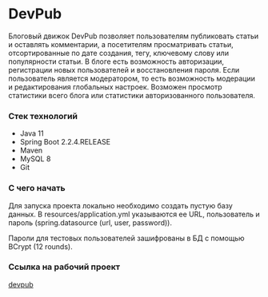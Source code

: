 # DevPub
Блоговый движок DevPub позволяет пользователям публиковать статьи и оставлять комментарии, а посетителям просматривать статьи, отсортированные по дате создания, тегу, ключевому слову или популярности статьи. В блоге есть возможность авторизации, регистрации новых пользователей и восстановления пароля. Если пользователь является модератором, то есть возможность модерации и редактирования глобальных настроек. Возможен просмотр статистики всего блога или статистики авторизованного пользователя.

### Стек технологий
- Java 11
- Spring Boot 2.2.4.RELEASE
- Maven
- MySQL 8
- Git

### С чего начать
Для запуска проекта локально необходимо создать пустую базу данных. В resources/application.yml указываются ее URL, пользователь и пароль (spring.datasource (url, user, password)).

Пароли для тестовых пользователей зашифрованы в БД с помощью BCrypt (12 rounds).

### Ссылка на рабочий проект
[devpub](http://devpub.ddns.net/)
